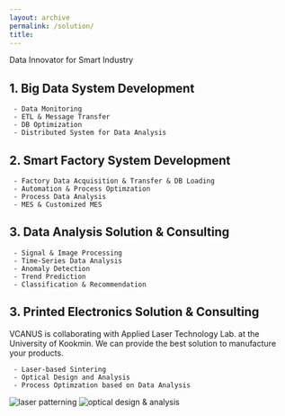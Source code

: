 ```yaml
---
layout: archive
permalink: /solution/
title: 
---
```

Data Innovator for Smart Industry

## 1. Big Data System Development
```
 - Data Monitoring
 - ETL & Message Transfer
 - DB Optimization
 - Distributed System for Data Analysis
```
## 2. Smart Factory System Development
```
 - Factory Data Acquisition & Transfer & DB Loading
 - Automation & Process Optimzation
 - Process Data Analysis
 - MES & Customized MES
```

## 3. Data Analysis Solution & Consulting
```
 - Signal & Image Processing
 - Time-Series Data Analysis
 - Anomaly Detection
 - Trend Prediction
 - Classification & Recommendation
```

## 3. Printed Electronics Solution & Consulting
VCANUS is collaborating with Applied Laser Technology Lab. at the University of Kookmin. We can provide the best solution to manufacture your products.
```
 - Laser-based Sintering
 - Optical Design and Analysis
 - Process Optimzation based on Data Analysis
```

<!--![vcanus_laser_patterning](https://user-images.githubusercontent.com/44759045/61097248-83cf6400-a495-11e9-9296-16b9d62f6652.jpg)-->

![laser patterning](https://user-images.githubusercontent.com/44759045/69303343-f03a4b00-0c5f-11ea-8ac2-7c360a4d9b08.png)
![optical design & analysis](https://user-images.githubusercontent.com/44759045/69300844-bebd8180-0c57-11ea-920c-cbc79ab7b2a7.png)


<!--
![image](https://user-images.githubusercontent.com/33934527/57792252-82293e80-7779-11e9-9cfb-94e78fd245bf.png)
![image](https://user-images.githubusercontent.com/33934527/57764349-360cd880-773e-11e9-94a3-a124c2d4068a.png)
-->
